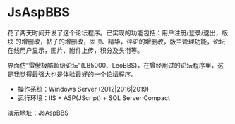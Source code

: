 # JsAspBBS
花了两天时间开发了这个论坛程序。已实现的功能包括：用户注册/登录/退出，版块 的增删改，帖子的增删改，固顶、精华，评论的增删改，版主管理功能，论坛在线用户显示，图片、附件上传，积分及头衔等。

界面仿“雷傲极酷超级论坛”(LB5000、LeoBBS)，在曾经用过的论坛程序里，这是我觉得最强大也是体验最好的一个论坛程序。

* 操作系统：Windows Server (2012|2016|2019)
* 运行环境：IIS + ASP(JScript) + SQL Server Compact

演示地址：[JsAspBBS](http://bbs.fengyun.org)
